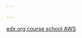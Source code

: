 ```yaml
---

---
```


[edx.org course school AWS](https://www.edx.org/course?school=AWS%3A%20Amazon%20Web%20Services)
